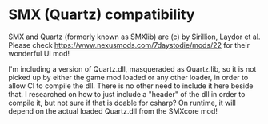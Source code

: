 # SMX (Quartz) compatibility

SMX and Quartz (formerly known as SMXlib) are (c) by Sirillion, Laydor et al.
Please check https://www.nexusmods.com/7daystodie/mods/22 for their wonderful UI mod!

I'm including a version of Quartz.dll, masqueraded as Quartz.lib, so it is not picked up
by either the game mod loaded or any other loader, in order to allow CI to compile the dll.
There is no other need to include it here beside that. I researched on how to just include
a "header" of the dll in order to compile it, but not sure if that is doable for csharp?
On runtime, it will depend on the actual loaded Quartz.dll from the SMXcore mod!